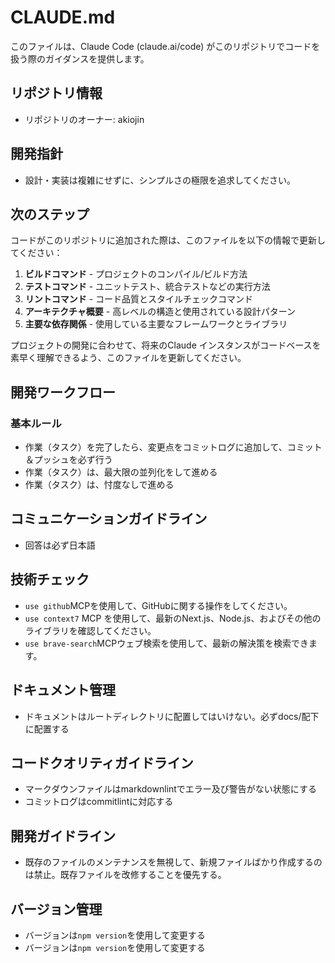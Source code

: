 # CLAUDE.md

このファイルは、Claude Code (claude.ai/code) がこのリポジトリでコードを扱う際のガイダンスを提供します。

## リポジトリ情報
- リポジトリのオーナー: akiojin

## 開発指針

- 設計・実装は複雑にせずに、シンプルさの極限を追求してください。

## 次のステップ

コードがこのリポジトリに追加された際は、このファイルを以下の情報で更新してください：

1. **ビルドコマンド** - プロジェクトのコンパイル/ビルド方法
2. **テストコマンド** - ユニットテスト、統合テストなどの実行方法
3. **リントコマンド** - コード品質とスタイルチェックコマンド
4. **アーキテクチャ概要** - 高レベルの構造と使用されている設計パターン
5. **主要な依存関係** - 使用している主要なフレームワークとライブラリ

プロジェクトの開発に合わせて、将来のClaude インスタンスがコードベースを素早く理解できるよう、このファイルを更新してください。

## 開発ワークフロー

### 基本ルール
- 作業（タスク）を完了したら、変更点をコミットログに追加して、コミット＆プッシュを必ず行う
- 作業（タスク）は、最大限の並列化をして進める
- 作業（タスク）は、忖度なしで進める

## コミュニケーションガイドライン

- 回答は必ず日本語

## 技術チェック

- `use github`MCPを使用して、GitHubに関する操作をしてください。
- `use context7` MCP を使用して、最新のNext.js、Node.js、およびその他のライブラリを確認してください。
- `use brave-search`MCPウェブ検索を使用して、最新の解決策を検索できます。

## ドキュメント管理

- ドキュメントはルートディレクトリに配置してはいけない。必ずdocs/配下に配置する

## コードクオリティガイドライン

- マークダウンファイルはmarkdownlintでエラー及び警告がない状態にする
- コミットログはcommitlintに対応する

## 開発ガイドライン

- 既存のファイルのメンテナンスを無視して、新規ファイルばかり作成するのは禁止。既存ファイルを改修することを優先する。

## バージョン管理

- バージョンは`npm version`を使用して変更する
- バージョンは`npm version`を使用して変更する